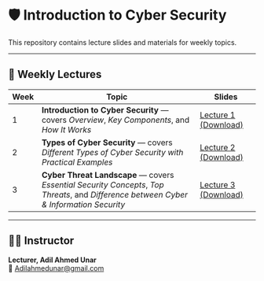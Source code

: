 # 🛡️ Introduction to Cyber Security  
This repository contains lecture slides and materials for weekly topics.

---

## 📅 Weekly Lectures

| Week | Topic | Slides |
|------|--------|---------|
| 1 | **Introduction to Cyber Security** — covers *Overview*, *Key Components*, and *How It Works* | [Lecture 1 (Download)](https://raw.githubusercontent.com/AdilAhmedunar/Introduction-to-Cyber-Security--./main/Week_01_Lectures/Lecture1_Introduction_to_CyberSecurity.pptx) |
| 2 | **Types of Cyber Security** — covers *Different Types of Cyber Security with Practical Examples* | [Lecture 2 (Download)](https://raw.githubusercontent.com/AdilAhmedunar/Introduction-to-Cyber-Security--./main/Week_01_Lectures/Lecture2_Types_of_CyberSecurity.pptx) |
| 3 | **Cyber Threat Landscape** — covers *Essential Security Concepts*, *Top Threats*, and *Difference between Cyber & Information Security* | [Lecture 3 (Download)](https://raw.githubusercontent.com/AdilAhmedunar/Introduction-to-Cyber-Security--./main/Week_01_Lectures/Lecture3_Cyber_Threat_Landscape.pptx) |

---

## 👨‍🏫 Instructor
**Lecturer, Adil Ahmed Unar**  
📧 [Adilahmedunar@gmail.com](mailto:Adilahmedunarh@gmail.com)
